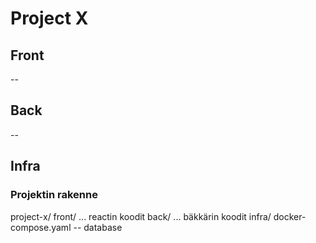 # Project X

## Front
--

## Back
--

## Infra

### Projektin rakenne

project-x/
	front/
		... reactin koodit
	back/
		... bäkkärin koodit
	infra/
		docker-compose.yaml -- database

  
